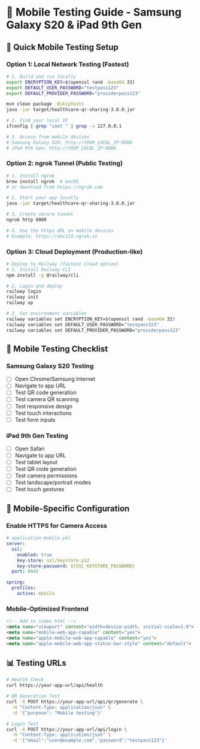 # 📱 Mobile Testing Guide - Samsung Galaxy S20 & iPad 9th Gen

## 🚀 **Quick Mobile Testing Setup**

### **Option 1: Local Network Testing (Fastest)**
```bash
# 1. Build and run locally
export ENCRYPTION_KEY=$(openssl rand -base64 32)
export DEFAULT_USER_PASSWORD="testpass123"
export DEFAULT_PROVIDER_PASSWORD="providerpass123"

mvn clean package -DskipTests
java -jar target/healthcare-qr-sharing-3.0.0.jar

# 2. Find your local IP
ifconfig | grep "inet " | grep -v 127.0.0.1

# 3. Access from mobile devices
# Samsung Galaxy S20: http://YOUR_LOCAL_IP:8080
# iPad 9th Gen: http://YOUR_LOCAL_IP:8080
```

### **Option 2: ngrok Tunnel (Public Testing)**
```bash
# 1. Install ngrok
brew install ngrok  # macOS
# or download from https://ngrok.com

# 2. Start your app locally
java -jar target/healthcare-qr-sharing-3.0.0.jar

# 3. Create secure tunnel
ngrok http 8080

# 4. Use the https URL on mobile devices
# Example: https://abc123.ngrok.io
```

### **Option 3: Cloud Deployment (Production-like)**
```bash
# Deploy to Railway (fastest cloud option)
# 1. Install Railway CLI
npm install -g @railway/cli

# 2. Login and deploy
railway login
railway init
railway up

# 3. Set environment variables
railway variables set ENCRYPTION_KEY=$(openssl rand -base64 32)
railway variables set DEFAULT_USER_PASSWORD="testpass123"
railway variables set DEFAULT_PROVIDER_PASSWORD="providerpass123"
```

## 📱 **Mobile Testing Checklist**

### **Samsung Galaxy S20 Testing**
- [ ] Open Chrome/Samsung Internet
- [ ] Navigate to app URL
- [ ] Test QR code generation
- [ ] Test camera QR scanning
- [ ] Test responsive design
- [ ] Test touch interactions
- [ ] Test form inputs

### **iPad 9th Gen Testing**
- [ ] Open Safari
- [ ] Navigate to app URL  
- [ ] Test tablet layout
- [ ] Test QR code generation
- [ ] Test camera permissions
- [ ] Test landscape/portrait modes
- [ ] Test touch gestures

## 🔧 **Mobile-Specific Configuration**

### **Enable HTTPS for Camera Access**
```yaml
# application-mobile.yml
server:
  ssl:
    enabled: true
    key-store: ssl/keystore.p12
    key-store-password: ${SSL_KEYSTORE_PASSWORD}
  port: 8443

spring:
  profiles:
    active: mobile
```

### **Mobile-Optimized Frontend**
```html
<!-- Add to index.html -->
<meta name="viewport" content="width=device-width, initial-scale=1.0">
<meta name="mobile-web-app-capable" content="yes">
<meta name="apple-mobile-web-app-capable" content="yes">
<meta name="apple-mobile-web-app-status-bar-style" content="default">
```

## 📊 **Testing URLs**

```bash
# Health Check
curl https://your-app-url/api/health

# QR Generation Test
curl -X POST https://your-app-url/api/qr/generate \
  -H "Content-Type: application/json" \
  -d '{"purpose": "Mobile testing"}'

# Login Test  
curl -X POST https://your-app-url/api/login \
  -H "Content-Type: application/json" \
  -d '{"email":"user@example.com","password":"testpass123"}'
```